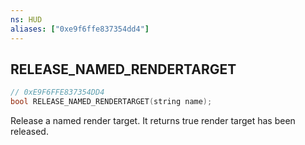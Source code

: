 ```yaml
---
ns: HUD
aliases: ["0xe9f6ffe837354dd4"]
---
```

## RELEASE_NAMED_RENDERTARGET

```c
// 0xE9F6FFE837354DD4
bool RELEASE_NAMED_RENDERTARGET(string name);
```

Release a named render target. It returns true render target has been released.

